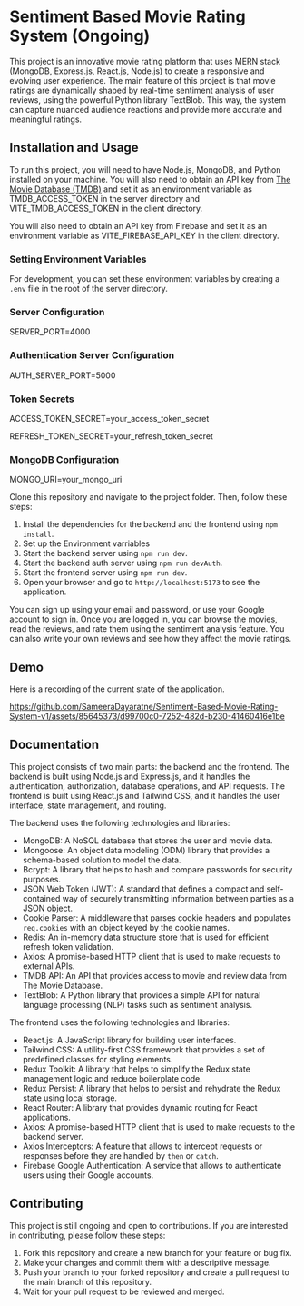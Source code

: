 # Sentiment Based Movie Rating System (Ongoing)

This project is an innovative movie rating platform that uses MERN stack (MongoDB, Express.js, React.js, Node.js) to create a responsive and evolving user experience. The main feature of this project is that movie ratings are dynamically shaped by real-time sentiment analysis of user reviews, using the powerful Python library TextBlob. This way, the system can capture nuanced audience reactions and provide more accurate and meaningful ratings.

## Installation and Usage

To run this project, you will need to have Node.js, MongoDB, and Python installed on your machine. You will also need to obtain an API key from [The Movie Database (TMDB)](https://www.themoviedb.org/documentation/api) and set it as an environment variable as TMDB_ACCESS_TOKEN in the server directory and VITE_TMDB_ACCESS_TOKEN in the client directory.

You will also need to obtain an API key from Firebase and set it as an environment variable as VITE_FIREBASE_API_KEY in the client directory.

### Setting Environment Variables

For development, you can set these environment variables by creating a `.env` file in the root of the server directory.

### Server Configuration
SERVER_PORT=4000

### Authentication Server Configuration
AUTH_SERVER_PORT=5000

### Token Secrets
ACCESS_TOKEN_SECRET=your_access_token_secret

REFRESH_TOKEN_SECRET=your_refresh_token_secret

### MongoDB Configuration
MONGO_URI=your_mongo_uri

Clone this repository and navigate to the project folder. Then, follow these steps:

1. Install the dependencies for the backend and the frontend using `npm install`.
2. Set up the Environment varriables
3. Start the backend server using `npm run dev`.
4. Start the backend auth server using `npm run devAuth`.
5. Start the frontend server using `npm run dev`.
6. Open your browser and go to `http://localhost:5173` to see the application.

You can sign up using your email and password, or use your Google account to sign in. Once you are logged in, you can browse the movies, read the reviews, and rate them using the sentiment analysis feature. You can also write your own reviews and see how they affect the movie ratings.

## Demo

Here is a recording of the current state of the application.

https://github.com/SameeraDayaratne/Sentiment-Based-Movie-Rating-System-v1/assets/85645373/d99700c0-7252-482d-b230-41460416e1be

## Documentation

This project consists of two main parts: the backend and the frontend. The backend is built using Node.js and Express.js, and it handles the authentication, authorization, database operations, and API requests. The frontend is built using React.js and Tailwind CSS, and it handles the user interface, state management, and routing.

The backend uses the following technologies and libraries:

- MongoDB: A NoSQL database that stores the user and movie data.
- Mongoose: An object data modeling (ODM) library that provides a schema-based solution to model the data.
- Bcrypt: A library that helps to hash and compare passwords for security purposes.
- JSON Web Token (JWT): A standard that defines a compact and self-contained way of securely transmitting information between parties as a JSON object.
- Cookie Parser: A middleware that parses cookie headers and populates `req.cookies` with an object keyed by the cookie names.
- Redis: An in-memory data structure store that is used for efficient refresh token validation.
- Axios: A promise-based HTTP client that is used to make requests to external APIs.
- TMDB API: An API that provides access to movie and review data from The Movie Database.
- TextBlob: A Python library that provides a simple API for natural language processing (NLP) tasks such as sentiment analysis.

The frontend uses the following technologies and libraries:

- React.js: A JavaScript library for building user interfaces.
- Tailwind CSS: A utility-first CSS framework that provides a set of predefined classes for styling elements.
- Redux Toolkit: A library that helps to simplify the Redux state management logic and reduce boilerplate code.
- Redux Persist: A library that helps to persist and rehydrate the Redux state using local storage.
- React Router: A library that provides dynamic routing for React applications.
- Axios: A promise-based HTTP client that is used to make requests to the backend server.
- Axios Interceptors: A feature that allows to intercept requests or responses before they are handled by `then` or `catch`.
- Firebase Google Authentication: A service that allows to authenticate users using their Google accounts.

## Contributing

This project is still ongoing and open to contributions. If you are interested in contributing, please follow these steps:

1. Fork this repository and create a new branch for your feature or bug fix.
2. Make your changes and commit them with a descriptive message.
3. Push your branch to your forked repository and create a pull request to the main branch of this repository.
4. Wait for your pull request to be reviewed and merged.
